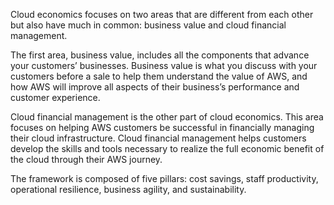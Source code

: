 Cloud economics focuses on two areas that are different from each other but also have much in common: business value and cloud financial management.

The first area, business value, includes all the components that advance your customers’ businesses. Business value is what you discuss with your customers before a sale to help them understand the value of AWS, and how AWS will improve all aspects of their business’s performance and customer experience.

Cloud financial management is the other part of cloud economics. This area focuses on helping AWS customers be successful in financially managing their cloud infrastructure. Cloud financial management helps customers develop the skills and tools necessary to realize the full economic benefit of the cloud through their AWS journey.

The framework is composed of five pillars: cost savings, staff productivity, operational resilience, business agility, and sustainability.